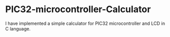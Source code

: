 # PIC32-microcontroller-Calculator
I have implemented a simple calculator for PIC32 microcontroller and LCD in C language.
